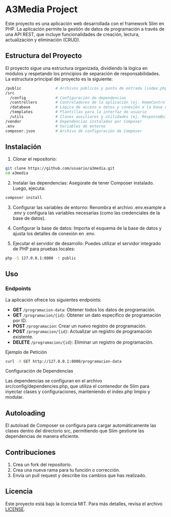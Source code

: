 # A3Media Project

Este proyecto es una aplicación web desarrollada con el framework Slim en PHP. La aplicación permite la gestión de datos de programación a través de una API REST, que incluye funcionalidades de creación, lectura, actualización y eliminación (CRUD).

## Estructura del Proyecto
El proyecto sigue una estructura organizada, dividiendo la lógica en módulos y respetando los principios de separación de responsabilidades. La estructura principal del proyecto es la siguiente:

```bash
/public               # Archivos públicos y punto de entrada (index.php)
/src
  /config             # Configuración de dependencias
  /controllers        # Controladores de la aplicación (ej. HomeController.php)
  /database           # Lógica de acceso a datos y conexión a la base de datos
  /templates          # Plantillas para la interfaz de usuario
  /utils              # Clases auxiliares y utilidades (ej. ResponseBuilder.php)
/vendor               # Dependencias instaladas por Composer
.env                  # Variables de entorno
composer.json         # Archivo de configuración de Composer
```

## Instalación
1. Clonar el repositorio:
```bash
git clone https://github.com/usuario/a3media.git
cd a3media
```

2. Instalar las dependencias: Asegúrate de tener Composer instalado. Luego, ejecuta:
```bash
composer install
```

3. Configurar las variables de entorno: Renombra el archivo .env.example a .env y configura las variables necesarias (como las credenciales de la base de datos).

4. Configurar la base de datos: Importa el esquema de la base de datos y ajusta los detalles de conexión en .env.

5. Ejecutar el servidor de desarrollo: Puedes utilizar el servidor integrado de PHP para pruebas locales:
```bash
php -S 127.0.0.1:8000 -t public
```

## Uso
### Endpoints
La aplicación ofrece los siguientes endpoints:

- **GET** `/programacion-data`: Obtener todos los datos de programación.
- **GET** `/programacion/{id}`: Obtener un dato específico de programación por ID.
- **POST** `/programacion`: Crear un nuevo registro de programación.
- **POST** `/programacion/{id}`: Actualizar un registro de programación existente.
- **DELETE** `/programacion/{id}`: Eliminar un registro de programación.

Ejemplo de Petición
```bash
curl -X GET http://127.0.0.1:8000/programacion-data
```

Configuración de Dependencias

Las dependencias se configuran en el archivo src/config/dependencies.php, que utiliza el contenedor de Slim para inyectar clases y configuraciones, manteniendo el index.php limpio y modular.

## Autoloading
El autoload de Composer se configura para cargar automáticamente las clases dentro del directorio src, permitiendo que Slim gestione las dependencias de manera eficiente.

## Contribuciones
  1. Crea un fork del repositorio.
  2. Crea una nueva rama para tu función o corrección.
  3. Envía un pull request y describe los cambios que has realizado.

## Licencia
Este proyecto está bajo la licencia MIT. Para más detalles, revisa el archivo [LICENSE](LICENSE).
